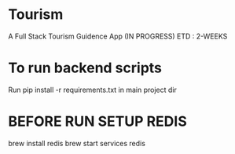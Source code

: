 # Tourism
A Full Stack Tourism Guidence App 
(IN PROGRESS) ETD : 2-WEEKS

# To run backend scripts
Run pip install -r requirements.txt in main project dir

# BEFORE RUN SETUP REDIS
brew install redis
brew start services redis
